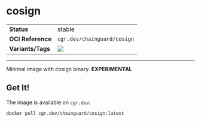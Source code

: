 <!--monopod:start-->
# cosign
| | |
| - | - |
| **Status** | stable |
| **OCI Reference** | `cgr.dev/chainguard/cosign` |
| **Variants/Tags** | ![](https://storage.googleapis.com/chainguard-images-build-outputs/summary/cosign.svg) |
---
<!--monopod:end-->

Minimal image with cosign binary. **EXPERIMENTAL**

## Get It!

The image is available on `cgr.dev`:

```
docker pull cgr.dev/chainguard/cosign:latest
```
